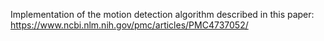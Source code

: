 Implementation of the motion detection algorithm described in this paper: https://www.ncbi.nlm.nih.gov/pmc/articles/PMC4737052/


